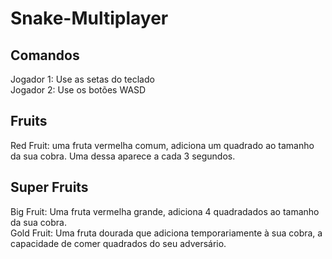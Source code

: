 # Snake-Multiplayer

## Comandos
  Jogador 1: Use as setas do teclado  
  Jogador 2: Use os botões WASD

## Fruits
Red Fruit: uma fruta vermelha comum, adiciona um quadrado ao tamanho da sua cobra. Uma dessa aparece a cada 3 segundos.
  
## Super Fruits
  Big Fruit: Uma fruta vermelha grande, adiciona 4 quadradados ao tamanho da sua cobra.  
  Gold Fruit: Uma fruta dourada que adiciona temporariamente à sua cobra, a capacidade de comer quadrados do seu adversário.
